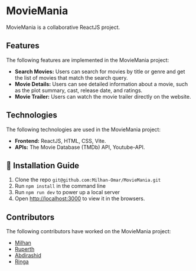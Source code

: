 # MovieMania

MovieMania is a collaborative ReactJS project.

## Features
The following features are implemented in the MovieMania project:
* **Search Movies:** Users can search for movies by title or genre and get the list of movies that match the search query.
* **Movie Details:** Users can see detailed information about a movie, such as the plot summary, cast, release date, and ratings.
* **Movie Trailer:** Users can watch the movie trailer directly on the website.

## Technologies
The following technologies are used in the MovieMania project:
* **Frontend:** ReactJS, HTML, CSS, Vite.
* **APIs:** The Movie Database (TMDb) API, Youtube-API.

## :floppy_disk: Installation Guide
1. Clone the repo `git@github.com:Milhan-Omar/MovieMania.git`
2. Run `npm install` in the command line
3. Run `npm run dev` to power up a local server
4. Open [http://localhost:3000](http://localhost:3000) to view it in the browsers.

## Contributors
The following contributors have worked on the MovieMania project:
* [Milhan](https://github.com/Milhan-Omar)
* [Ruperth](https://github.com/ruperthnyagesoa)
* [Abdirashid](https://github.com/Rashidcodes0)
* [Ringa](https://github.com/ringa-nyamvula)
